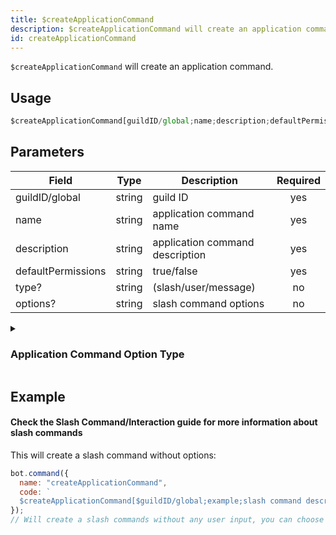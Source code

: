 ```yaml
---
title: $createApplicationCommand 
description: $createApplicationCommand will create an application command.
id: createApplicationCommand
---
```


`$createApplicationCommand` will create an application command.

## Usage

```js
$createApplicationCommand[guildID/global;name;description;defaultPermission;type?;options?]
```


## Parameters 


| Field              | Type    | Description                     | Required |
| ------------------ | ------- | ------------------------------- |:--------:|
| guildID/global     | string  | guild ID                        |    yes   |
| name               | string  | application command name        |    yes   |
| description        | string  | application command description |    yes   |
| defaultPermissions | string  | true/false                      |    yes   |
| type?              | string  | (slash/user/message)            |    no    |
| options?           | string  | slash command options           |    no    |

<details>
  <summary><h3> Application Command Option Type </h3></summary>
  
| NAME              | ID  | NOTE                                                                                         |
| ----------------- | --- | -------------------------------------------------------------------------------------------- |
| SUB_COMMAND       | 1   |                                                                                              |
| SUB_COMMAND_GROUP | 2   |                                                                                              |
| STRING            | 3   |                                                                                              |
| INTEGER           | 4   | Any Integer between -2^53 and 2^53                                                           |
| BOOLEAN           | 5   |                                                                                              |
| USER              | 6   |                                                                                              |
| CHANNEL           | 7   | Includes all channel types + categories                                                      |
| ROLE              | 8   |                                                                                              |
| MENTIONABLE       | 9   | Includes users and roles                                                                     |
| NUMBER            | 10  | Any double between -2^53 and 2^53                                                            |
| ATTACHMENT        | 11  | [attachment](https://discord.com/developers/docs/resources/channel#attachment-object) object |
  
  #### You can find more information in the [official documention of Discord's API](https://discord.com/developers/docs/interactions/application-commands#application-command-object-application-command-option-type).
  
</details>

## Example
#### Check the Slash Command/Interaction guide for more information about slash commands
This will create a slash command without options:

```js
bot.command({
  name: "createApplicationCommand",
  code: `
  $createApplicationCommand[$guildID/global;example;slash command description!;true;slash]`
});
// Will create a slash commands without any user input, you can choose between global/$guildID to create a command globally or only for a specific guild.
```
